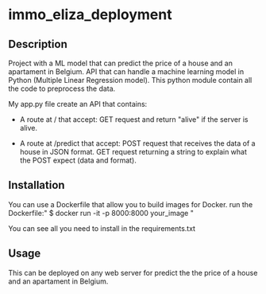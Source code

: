 # immo_eliza_deployment

## Description 
Project with a  ML model that can predict the price of a house and an apartament in Belgium. 
API that can handle a machine learning model in Python (Multiple Linear Regression model).
This python module contain all the code to preprocess the data.


My app.py file create an API that contains:

- A route at / that accept:
  GET request and return "alive" if the server is alive.

- A route at /predict that accept:
  POST request that receives the data of a house in JSON format.
  GET request returning a string to explain what the POST expect (data and format).


## Installation
You can use a Dockerfile that allow you to build images for Docker.
run the Dockerfile:" $ docker run -it -p 8000:8000 your_image "

You can see all you need to install in the requirements.txt


## Usage
This can be deployed on any web server for predict the the price of a house and an apartament in Belgium. 

